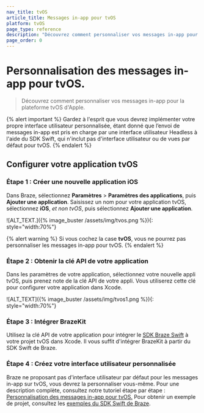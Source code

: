 ```yaml
---
nav_title: tvOS
article_title: Messages in-app pour tvOS
platform: tvOS
page_type: reference
description: "Découvrez comment personnaliser vos messages in-app pour la plateforme tvOS d'Apple."
page_order: 0
---
```


# Personnalisation des messages in-app pour tvOS.

> Découvrez comment personnaliser vos messages in-app pour la plateforme tvOS d'Apple.

{% alert important %}
Gardez à l'esprit que vous devrez implémenter votre propre interface utilisateur personnalisée, étant donné que l’envoi de messages in-app est pris en charge par une interface utilisateur Headless à l'aide du SDK Swift, qui n'inclut pas d'interface utilisateur ou de vues par défaut pour tvOS.
{% endalert %}

## Configurer votre application tvOS

### Étape 1 : Créer une nouvelle application iOS

Dans Braze, sélectionnez **Paramètres** > **Paramètres des applications**, puis **Ajouter une application**. Saisissez un nom pour votre application tvOS, sélectionnez **iOS**, _et non tvOS_, puis sélectionnez **Ajouter une application**.

![ALT_TEXT.]({% image_buster /assets/img/tvos.png %}){: style="width:70%"}

{% alert warning %}
Si vous cochez la case **tvOS**, vous ne pourrez pas personnaliser les messages in-app pour tvOS.
{% endalert %}

### Étape 2 : Obtenir la clé API de votre application

Dans les paramètres de votre application, sélectionnez votre nouvelle appli tvOS, puis prenez note de la clé API de votre appli. Vous utiliserez cette clé pour configurer votre application dans Xcode.

![ALT_TEXT]({% image_buster /assets/img/tvos1.png %}){: style="width:70%"}

### Étape 3 : Intégrer BrazeKit

Utilisez la clé API de votre application pour intégrer le [SDK Braze Swift](https://github.com/braze-inc/braze-swift-sdk) à votre projet tvOS dans Xcode. Il vous suffit d'intégrer BrazeKit à partir du SDK Swift de Braze.

### Étape 4 : Créez votre interface utilisateur personnalisée

Braze ne proposant pas d'interface utilisateur par défaut pour les messages in-app sur tvOS, vous devrez la personnaliser vous-même. Pour une description complète, consultez notre tutoriel étape par étape : [Personnalisation des messages in-app pour tvOS.](https://braze-inc.github.io/braze-swift-sdk/documentation/braze/in-app-message-customization) Pour obtenir un exemple de projet, consultez les [exemples du SDK Swift de Braze](https://github.com/braze-inc/braze-swift-sdk/tree/main/Examples#inappmessages-custom-ui).
